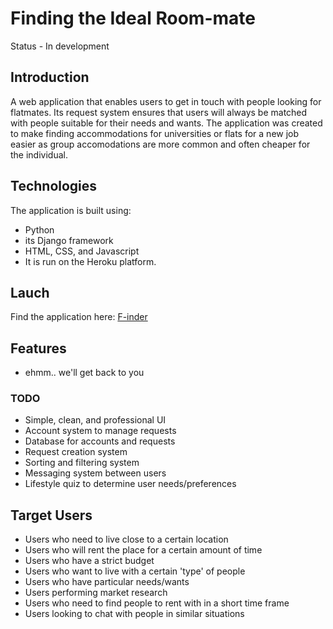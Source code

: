 # Finding the Ideal Room-mate
Status - In development

## Introduction
A web application that enables users to get in touch with people looking for 
flatmates. Its request system ensures that users will always be matched with 
people suitable for their needs and wants. The application was created to
make finding accommodations for universities or flats for a new job easier as 
group accomodations are more common and often cheaper for the individual.

## Technologies
The application is built using:
* Python
* its Django framework
* HTML, CSS, and Javascript 
* It is run on the Heroku platform.

## Lauch
Find the application here: [F-inder](https://find-your-flatmate-webapp.herokuapp.com/home/)

## Features
* ehmm.. we'll get back to you
### TODO
* Simple, clean, and professional UI 
* Account system to manage requests
* Database for accounts and requests
* Request creation system
* Sorting and filtering system
* Messaging system between users 
* Lifestyle quiz to determine user needs/preferences

## Target Users
* Users who need to live close to a certain location
* Users who will rent the place for a certain amount of time
* Users who have a strict budget
* Users who want to live with a certain 'type' of people
* Users who have particular needs/wants
* Users performing market research
* Users who need to find people to rent with in a short time frame
* Users looking to chat with people in similar situations